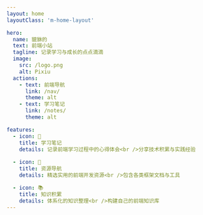 ```yaml
---
layout: home
layoutClass: 'm-home-layout'

hero:
  name: 貔貅的
  text: 前端小站
  tagline: 记录学习与成长的点点滴滴
  image:
    src: /logo.png
    alt: Pixiu
  actions:
    - text: 前端导航
      link: /nav/
      theme: alt
    - text: 学习笔记
      link: /notes/
      theme: alt

features:
  - icon: 📝
    title: 学习笔记
    details: 记录前端学习过程中的心得体会<br />分享技术积累与实践经验
    
  - icon: 🧭
    title: 资源导航
    details: 精选实用的前端开发资源<br />包含各类框架文档与工具

  - icon: 📚
    title: 知识积累
    details: 体系化的知识整理<br />构建自己的前端知识库
---
```

<style>
/*爱的魔力转圈圈*/
.m-home-layout .image-src:hover {
  transform: translate(-50%, -50%) rotate(666turn);
  transition: transform 59s 1s cubic-bezier(0.3, 0, 0.8, 1);
}

.m-home-layout .details small {
  opacity: 0.8;
}

.m-home-layout .bottom-small {
  display: block;
  margin-top: 2em;
  text-align: right;
}
</style>
